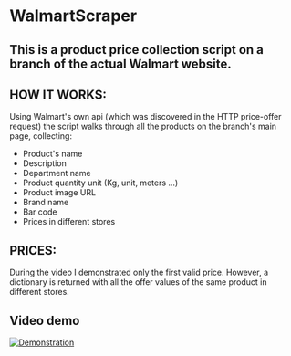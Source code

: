 # WalmartScraper

## This is a product price collection script on a branch of the actual Walmart website.

## HOW IT WORKS:
Using Walmart's own api (which was discovered in the HTTP price-offer request) the script walks through all the products on the branch's main page, collecting:
- Product's name
- Description
- Department name
- Product quantity unit (Kg, unit, meters ...)
- Product image URL
- Brand name
- Bar code
- Prices in different stores

## PRICES:
During the video I demonstrated only the first valid price.
However, a dictionary is returned with all the offer values of the same product in different stores.

## Video demo
[![Demonstration](https://i.vimeocdn.com/video/867741686.webp?mw=700&mh=271)](https://player.vimeo.com/video/399634063)
